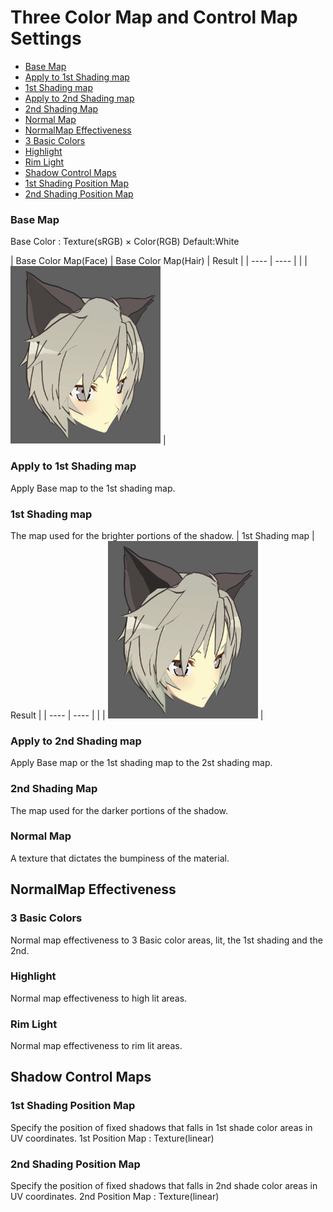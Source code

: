 # Three Color Map and Control Map Settings

- [Base Map](#base-map)
- [Apply to 1st Shading map](#apply-to-1st-shading-map)
- [1st Shading map](#1st-shading-map)
- [Apply to 2nd Shading map](#apply-to-2nd-shading-map)
- [2nd Shading Map](#2nd-shading-map)
- [Normal Map](#normal-map)
- [NormalMap Effectiveness](#normalmap-effectiveness)
- [3 Basic Colors](#3-basic-colors)
- [Highlight](#highlight)
- [Rim Light](#rim-light)
- [Shadow Control Maps](#shadow-control-maps)
- [1st Shading Position Map](#1st-shading-map)
- [2nd Shading Position Map](#2nd-shading-map)

### Base Map
Base Color : Texture(sRGB) × Color(RGB) Default:White

|  Base Color Map(Face) | Base Color Map(Hair) | Result  |
| ---- | ---- |
|   | <img src="images/YukoFace.png" width="240">  |

### Apply to 1st Shading map
Apply Base map to the 1st shading map.

### 1st Shading map
The map used for the brighter portions of the shadow.
|  1st Shading map  | Result  |
| ---- | ---- |
|   | <img src="images/YukoFace1stShadingMap.png" width="240">  |


### Apply to 2nd Shading map
Apply Base map or the 1st shading map to the 2st shading map.

### 2nd Shading Map
The map used for the darker portions of the shadow.

### Normal Map
A texture that dictates the bumpiness of the material.

## NormalMap Effectiveness

### 3 Basic Colors
Normal map effectiveness to 3 Basic color areas, lit, the 1st shading and the 2nd.

### Highlight
Normal map effectiveness to high lit areas.

### Rim Light
Normal map effectiveness to rim lit areas.

## Shadow Control Maps
### 1st Shading Position Map
Specify the position of fixed shadows that falls in 1st shade color areas in UV coordinates. 1st Position Map : Texture(linear)

### 2nd Shading Position Map
Specify the position of fixed shadows that falls in 2nd shade color areas in UV coordinates. 2nd Position Map : Texture(linear)
